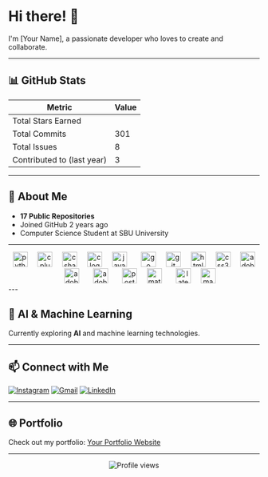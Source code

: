 # Hi there! 👋

I'm [Your Name], a passionate developer who loves to create and collaborate.

---

## 📊 GitHub Stats

| **Metric** | **Value** |
|------------|-----------|
| Total Stars Earned | |
| Total Commits | 301 |
| Total Issues | 8 |
| Contributed to (last year) | 3 |

---

## 🚀 About Me

- **17 Public Repositories**
- Joined GitHub 2 years ago
- Computer Science Student at SBU University

---

<div align="center">
  <img src="https://cdn.simpleicons.org/python/3776AB" height="30" alt="python logo"  />
  <img width="12" />
  <img src="https://cdn.simpleicons.org/cplusplus/00599C" height="30" alt="cplusplus logo"  />
  <img width="12" />
  <img src="https://cdn.jsdelivr.net/gh/devicons/devicon/icons/csharp/csharp-original.svg" height="30" alt="csharp logo">
  <img width="12" />
  <img src="https://cdn.simpleicons.org/c/A8B9CC" height="30" alt="c logo"  />
  <img width="12" />
  <img src="https://cdn.jsdelivr.net/gh/devicons/devicon/icons/java/java-original.svg" height="30" alt="java logo"  />
  <img width="20" />
  <img src="https://cdn.simpleicons.org/go/00ADD8" height="30" alt="go logo"  />
  <img width="12" />
 <img src="https://cdn.simpleicons.org/git/F05032" height="30" alt="git logo"  />
  <img width="12" />
  <img src="https://cdn.simpleicons.org/html5/E34F26" height="30" alt="html5 logo"  />
  <img width="12" />
 <img src="https://cdn.jsdelivr.net/gh/devicons/devicon/icons/css3/css3-original.svg" height="30" alt="css3 logo">
  <img width="12" />
  <img src="https://skillicons.dev/icons?i=ps" height="30" alt="adobephotoshop logo"  />
  <img width="20" />
  <img src="https://skillicons.dev/icons?i=ai" height="30" alt="adobeillustrator logo"  />
  <img width="20" />
   <img src="https://skillicons.dev/icons?i=pr" height="30" alt="adobepremierepro logo"  />
  <img width="20" />
  <img src="https://cdn.simpleicons.org/postgresql/4169E1" height="30" alt="postgresql logo"  />
  <img width="12" />
  <img src="https://cdn.jsdelivr.net/gh/devicons/devicon/icons/matlab/matlab-original.svg" height="30" alt="matlab logo"  />
  <img width="20" />
<img src="https://cdn.simpleicons.org/latex/008080" height="30" alt="latex logo">
  <img width="12" />
 <img src="https://img.shields.io/badge/Maple-007ACC?style=flat&logo=mathworks&logoColor=white" height="30" alt="maple logo">
</div>
---

## 🤖 AI & Machine Learning

Currently exploring **AI** and machine learning technologies.

---

## 📫 Connect with Me

[![Instagram](https://img.shields.io/badge/Instagram-E4405F?style=for-the-badge&logo=instagram&logoColor=white)](https://instagram.com/yourprofile)
[![Gmail](https://img.shields.io/badge/Gmail-D14836?style=for-the-badge&logo=gmail&logoColor=white)](mailto:sepehrtavakoli0584@gmail.com)
[![LinkedIn](https://img.shields.io/badge/LinkedIn-0077B5?style=for-the-badge&logo=linkedin&logoColor=white)](https://linkedin.com/in/sepehr-tavakoli-5ba9a1354/?utm_source=share&utm_campaign=share_via&utm_content=profile&utm_medium=ios_app)

---

## 🌐 Portfolio

Check out my portfolio: [Your Portfolio Website](https://yourwebsite.com)

---

<p align="center">
  <img src="https://komarev.com/ghpvc/?username=yourusername&label=Profile%20views&color=0e75b6&style=flat" alt="Profile views" />
</p>
